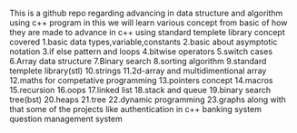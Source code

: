 This is a github repo regarding advancing in data structure and algorithm using c++ program
in this we will learn various concept from basic of how they are made to advance in c++ using standard templete library
concept covered
1.basic data types,variable,constants
2.basic about asymptotic notation
3.if else pattern and loops
4.bitwise operators
5.switch cases
6.Array data structure
7.Binary search
8.sorting algorithm
9.standard templete library(stl)
10.strings
11.2d-array and multidimentional array
12.maths for competative programming
13.pointers concept
14.macros
15.recursion
16.oops
17.linked list
18.stack and queue
19.binary search tree(bst)
20.heaps
21.tree
22.dynamic programming
23.graphs
along with that some of the projects
like authentication in c++
banking system 
question management system


